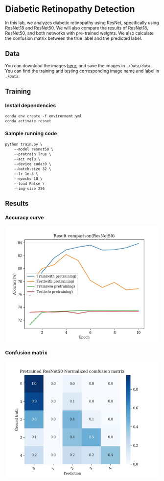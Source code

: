 # Diabetic Retinopathy Detection

In this lab, we analyzes diabetic retinopathy using ResNet, specifically using ResNet18 and ResNet50. We will also compare the results of ResNet18, ResNet50, and both networks with pre-trained weights. We also calculate the confusion matrix between the true label and the predicted label.

## Data

You can download the images [here](https://drive.google.com/open?id=1RTmrk7Qu9IBjQYLczaYKOvXaHWBS0o72), and save the images in `./Data/data`. You can find the training and testing corresponding image name and label in `./Data`.

## Training

### Install dependencies

```
conda env create -f environment.yml
conda activate resnet
```

### Sample running code

```
python train.py \
    --model resnet50 \
    --pretrain True \
    --act relu \
    --device cuda:0 \
    --batch-size 32 \
    --lr 1e-3 \
    --epochs 10 \
    --load False \
    --img-size 256
```

## Results

### Accuracy curve

<img src="./results/resnet50_acc.jpg">

### Confusion matrix

<img src="./results/pretrained_resnet50_confusion_mat.jpg">